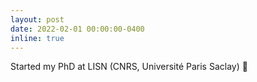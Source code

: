 ```yaml
---
layout: post
date: 2022-02-01 00:00:00-0400
inline: true
---
```


Started my PhD at LISN (CNRS, Université Paris Saclay) :school: